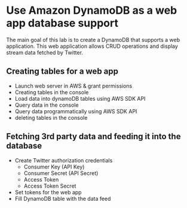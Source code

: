 # Use Amazon DynamoDB as a web app database support


The main goal of this lab is to create a DynamoDB that supports a web application.
This web application allows CRUD operations and display stream data fetched by Twitter.

## Creating tables for a web app
* Launch web server in AWS & grant permissions
* Creating tables in the console
* Load data into dynamoDB tables using AWS SDK API
* Query data in the console
* Query data programmatically using AWS SDK API
* deleting tables in the console

## Fetching 3rd party data and feeding it into the database
* Create Twitter authorization credentials
  * Consumer Key (API Key)
  * Consumer Secret (API Secret)
  * Access Token
  * Access Token Secret 
* Set tokens for the web app
* Fill DynamoDB table with the data feed